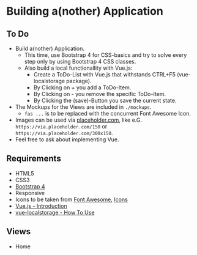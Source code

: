 # Building a(nother) Application

## To Do
- Build a(nother) Application.
	- This time, use Bootstrap 4 for CSS-basics and try to solve every step only by using Bootstrap 4 CSS classes.
	- Also build a local functionallity with Vue.js:
		- Create a ToDo-List with Vue.js that withstands CTRL+F5 (vue-localstorage package).
		- By Clicking on + you add a ToDo-Item.
		- By Clicking on - you remove the specific ToDo-Item.
		- By Clicking the (save)-Button you save the current state.
- The Mockups for the Views are included in `./mockups`.
	- `fas ...` is to be replaced with the concurrent Font Awesome Icon.
- Images can be used via [placeholder.com](https://placeholder.com/), like e.G. `https://via.placeholder.com/150` or `https://via.placeholder.com/300x150`.
- Feel free to ask about implementing Vue.

## Requirements
- HTML5
- CSS3
- [Bootstrap 4](https://getbootstrap.com/docs/4.0/getting-started/introduction/)
- Responsive
- Icons to be taken from [Font Awesome](https://fontawesome.com/start), [Icons](https://fontawesome.com/icons)
- [Vue.js - Introduction](https://vuejs.org/v2/guide/)
- [vue-localstorage - How To Use](https://medium.com/vuejoy/localstorage-with-vue-localstorage-1dca4804c2b5)

## Views
- Home